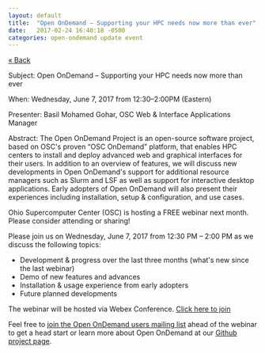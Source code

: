 ```yaml
---
layout: default
title:  "Open OnDemand – Supporting your HPC needs now more than ever"
date:   2017-02-24 16:40:18 -0500
categories: open-ondemand update event
---
```

[&laquo; Back](.)

Subject: Open OnDemand – Supporting your HPC needs now more than ever

When: Wednesday, June 7, 2017 from 12:30–2:00PM (Eastern)

Presenter: Basil Mohamed Gohar, OSC Web & Interface Applications Manager

Abstract: The Open OnDemand Project is an open-source software project, based on OSC's proven “OSC OnDemand” platform, that enables HPC centers to install and deploy advanced web and graphical interfaces for their users.  In addition to an overview of features, we will discuss new developments in Open OnDemand's support for additional resource managers such as Slurm and LSF as well as support for interactive desktop applications.  Early adopters of Open OnDemand will also present their experiences including installation, setup & configuration, and use cases.

Ohio Supercomputer Center (OSC) is hosting a FREE webinar next month.  Please consider attending or sharing!

Please join us on Wednesday, June 7, 2017 from 12:30 PM – 2:00 PM as we discuss the following topics:

 - Development & progress over the last three months (what's new since the last webinar)
 - Demo of new features and advances
 - Installation & usage experience from early adopters
 - Future planned developments

The webinar will be hosted via Webex Conference.  [Click here to join](https://oh-tech.webex.com/oh-tech/onstage/g.php?MTID=ea23f437587a66cc31e5928f48efaa381)

Feel free to [join the Open OnDemand users mailing list](https://lists.osu.edu/mailman/listinfo/ood-users) ahead of the webinar to get a head start or learn more about Open OnDemand at our [Github project page](https://github.com/OSC/Open-OnDemand/).
